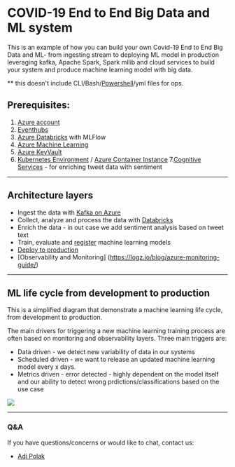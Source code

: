 # COVID-19 End to End Big Data and ML system
This is an example of how you can build your own Covid-19 End to End Big Data and ML- from ingesting stream to deploying ML model in production 
leveraging kafka, Apache Spark, Spark mllib and cloud services to build your system and produce machine learning model with big data.

** this doesn't include CLI/Bash/[Powershell](https://docs.microsoft.com/en-us/powershell/scripting/overview?view=powershell-7?WT.mc_id=article-infoq-adpolak)/yml files
for ops.

## Prerequisites:
1. [Azure account](https://azure.microsoft.com/en-us/free?WT.mc_id=article-infoq-adpolak)
2. [Eventhubs](https://docs.microsoft.com/en-us/azure/event-hubs/event-hubs-create?WT.mc_id=article-infoq-adpolak)
3. [Azure Databricks](https://docs.microsoft.com/en-us/azure/azure-databricks/quickstart-create-databricks-workspace-portal?WT.mc_id=article-infoq-adpolak) with MLFlow
4. [Azure Machine Learning](https://docs.microsoft.com/en-us/azure/machine-learning/tutorial-1st-experiment-sdk-setup?WT.mc_id=article-infoq-adpolak)
5. [Azure KeyVault](https://docs.microsoft.com/en-us/azure/key-vault/secrets/quick-create-portal?WT.mc_id=article-infoq-adpolak)
6. [Kubernetes Environment](https://docs.microsoft.com/en-us/azure/aks/kubernetes-walkthrough?WT.mc_id=article-infoq-adpolak) / [Azure Container Instance](https://docs.microsoft.com/en-us/azure/container-instances/container-instances-quickstart-portal?WT.mc_id=article-infoq-adpolak)
7.[Cognitive Services](https://docs.microsoft.com/en-us/azure/cognitive-services/text-analytics/quickstarts/python?WT.mc_id=article-infoQ-adpolak) - for enriching tweet data with sentiment

--------

## Architecture layers
* Ingest the data with [Kafka on Azure](https://azure.microsoft.com/en-us/blog/processing-trillions-of-events-per-day-with-apache-kafka-on-azure?WT.mc_id=article-infoq-adpolak)
* Collect, analyze and process the data with [Databricks](https://docs.microsoft.com/en-us/azure/databricks/scenarios/quickstart-create-databricks-workspace-portal?WT.mc_id=article-geektime-adpolak&tabs=azure-portal)
* Enrich the data - in out case we add sentiment analysis based on tweet text
* Train, evaluate and [register](https://docs.microsoft.com/en-us/azure/databricks/applications/mlflow/?WT.mc_id=e2eml-infoQ-adpolak) machine learning models
* [Deploy to production](https://docs.microsoft.com/en-us/azure/machine-learning/how-to-deploy-and-where?WT.mc_id=e2eml-infoQ-adpolak&tabs=azcli)
* [Observability and Monitoring] (https://logz.io/blog/azure-monitoring-guide/)

----------

## ML life cycle from development to production
This is a simplified diagram that demonstrate a machine learning life cycle, from development to production.

The main drivers for triggering a new machine learning training process are often based on monitoring and observability layers. 
Three main triggers are:

* Data driven - we detect new variability of data in our systems
* Scheduled driven - we want to release an updated machine learning model every x days.
* Metrics driven - error detected - highly dependent on the model itself and our ability to detect wrong prdictions/classifications based on the use case

![](https://raw.githubusercontent.com/adipola/covid-19-e2e-big-data-ml-system/master/diagrams/ml-cycle.png)

---------
### Q&A
If you have questions/concerns or would like to chat, contact us:

* [Adi Polak](https://twitter.com/AdiPolak)

